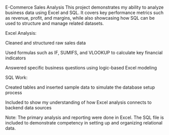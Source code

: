 E-Commerce Sales Analysis
This project demonstrates my ability to analyze business data using Excel and SQL. It covers key performance metrics such as revenue, profit, and margins, while also showcasing how SQL can be used to structure and manage related datasets.

Excel Analysis:

Cleaned and structured raw sales data

Used formulas such as IF, SUMIFS, and VLOOKUP to calculate key financial indicators

Answered specific business questions using logic-based Excel modeling

SQL Work:

Created tables and inserted sample data to simulate the database setup process

Included to show my understanding of how Excel analysis connects to backend data sources

Note:
The primary analysis and reporting were done in Excel. The SQL file is included to demonstrate competency in setting up and organizing relational data.

